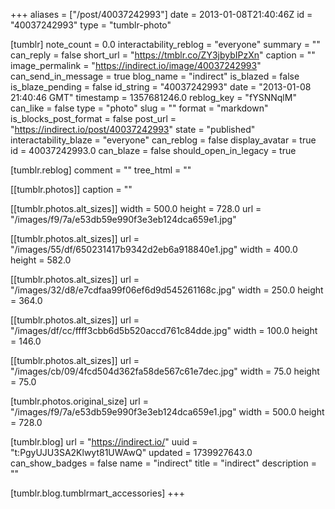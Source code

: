 +++
aliases = ["/post/40037242993"]
date = 2013-01-08T21:40:46Z
id = "40037242993"
type = "tumblr-photo"

[tumblr]
note_count = 0.0
interactability_reblog = "everyone"
summary = ""
can_reply = false
short_url = "https://tmblr.co/ZY3jbybIPzXn"
caption = ""
image_permalink = "https://indirect.io/image/40037242993"
can_send_in_message = true
blog_name = "indirect"
is_blazed = false
is_blaze_pending = false
id_string = "40037242993"
date = "2013-01-08 21:40:46 GMT"
timestamp = 1357681246.0
reblog_key = "fYSNNqlM"
can_like = false
type = "photo"
slug = ""
format = "markdown"
is_blocks_post_format = false
post_url = "https://indirect.io/post/40037242993"
state = "published"
interactability_blaze = "everyone"
can_reblog = false
display_avatar = true
id = 40037242993.0
can_blaze = false
should_open_in_legacy = true

[tumblr.reblog]
comment = ""
tree_html = ""

[[tumblr.photos]]
caption = ""

[[tumblr.photos.alt_sizes]]
width = 500.0
height = 728.0
url = "/images/f9/7a/e53db59e990f3e3eb124dca659e1.jpg"

[[tumblr.photos.alt_sizes]]
url = "/images/55/df/650231417b9342d2eb6a918840e1.jpg"
width = 400.0
height = 582.0

[[tumblr.photos.alt_sizes]]
url = "/images/32/d8/e7cdfaa99f06ef6d9d545261168c.jpg"
width = 250.0
height = 364.0

[[tumblr.photos.alt_sizes]]
url = "/images/df/cc/ffff3cbb6d5b520accd761c84dde.jpg"
width = 100.0
height = 146.0

[[tumblr.photos.alt_sizes]]
url = "/images/cb/09/4fcd504d362fa58de567c61e7dec.jpg"
width = 75.0
height = 75.0

[tumblr.photos.original_size]
url = "/images/f9/7a/e53db59e990f3e3eb124dca659e1.jpg"
width = 500.0
height = 728.0

[tumblr.blog]
url = "https://indirect.io/"
uuid = "t:PgyUJU3SA2Klwyt81UWAwQ"
updated = 1739927643.0
can_show_badges = false
name = "indirect"
title = "indirect"
description = ""

[tumblr.blog.tumblrmart_accessories]
+++
